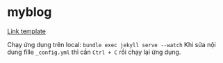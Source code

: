 # myblog

[Link template](https://bootstrapstarter.com/template-mediumish-bootstrap-jekyll/)

Chạy ứng dụng trên local: `bundle exec jekyll serve --watch`
Khi sửa nội dung fille `_config.yml` thì cần `Ctrl + C` rồi chạy lại ứng dụng.